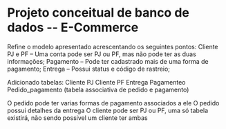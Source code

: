 # Projeto conceitual de banco de dados -- E-Commerce

Refine o modelo apresentado acrescentando os seguintes pontos:
  Cliente PJ e PF – Uma conta pode ser PJ ou PF, mas não pode ter as duas informações;
  Pagamento – Pode ter cadastrado mais de uma forma de pagamento;
  Entrega – Possui status e código de rastreio;

Adicionado tabelas:
  Cliente PJ
  Cliente PF
  Entrega
  Pagamenteo
  Pedido_pagamento (tabela associativa de pedido e pagamento)

O pedido pode ter varias formas de pagamento associados a ele
O pedido possui detalhes da entrega
O cliente pode ser PJ ou PF, uma só tabela existirá, não sendo possivel um cliente ter ambas
